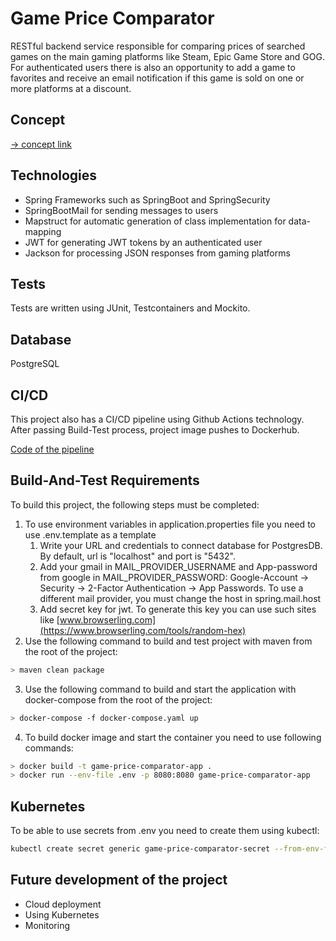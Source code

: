 # Game Price Comparator

RESTful backend service responsible for comparing prices of searched games on the main gaming platforms like Steam, Epic Game Store and GOG. For authenticated users there is also an opportunity to add a game to favorites and receive an email notification if this game is sold on one or more platforms at a discount.

## Concept

[→ concept link](./docs/concept.md)

## Technologies
- Spring Frameworks such as SpringBoot and SpringSecurity
- SpringBootMail for sending messages to users
- Mapstruct for automatic generation of class implementation for data-mapping
- JWT for generating JWT tokens by an authenticated user
- Jackson for processing JSON responses from gaming platforms

## Tests
Tests are written using JUnit, Testcontainers and Mockito.

## Database
PostgreSQL

## CI/CD
This project also has a CI/CD pipeline using Github Actions technology. After passing Build-Test process, project image pushes to Dockerhub.

[Code of the pipeline](https://github.com/kirdreamer/GamePriceComparator/blob/main/.github/workflows/build-and-test-app.yaml)

## Build-And-Test Requirements
To build this project, the following steps must be completed:

1. To use environment variables in application.properties file you need to use .env.template as a template
    1. Write your URL and credentials to connect database for PostgresDB. By default, url is "localhost" and port is "5432".
    2. Add your gmail in MAIL_PROVIDER_USERNAME and App-password from google in MAIL_PROVIDER_PASSWORD: Google-Account -> Security -> 2-Factor Authentication -> App Passwords. To use a different mail provider, you must change the host in spring.mail.host
    3. Add secret key for jwt. To generate this key you can use such sites like [www.browserling.com](https://www.browserling.com/tools/random-hex)
2. Use the following command to build and test project with maven from the root of the project:
``` bash
> maven clean package
```
3. Use the following command to build and start the application with docker-compose from the root of the project:
``` bash
> docker-compose -f docker-compose.yaml up
```
4. To build docker image and start the container you need to use following commands:
``` bash
> docker build -t game-price-comparator-app .
> docker run --env-file .env -p 8080:8080 game-price-comparator-app
```

## Kubernetes

To be able to use secrets from .env you need to create them using kubectl:

``` bash
kubectl create secret generic game-price-comparator-secret --from-env-file=.env
```

## Future development of the project
* Cloud deployment
* Using Kubernetes
* Monitoring
